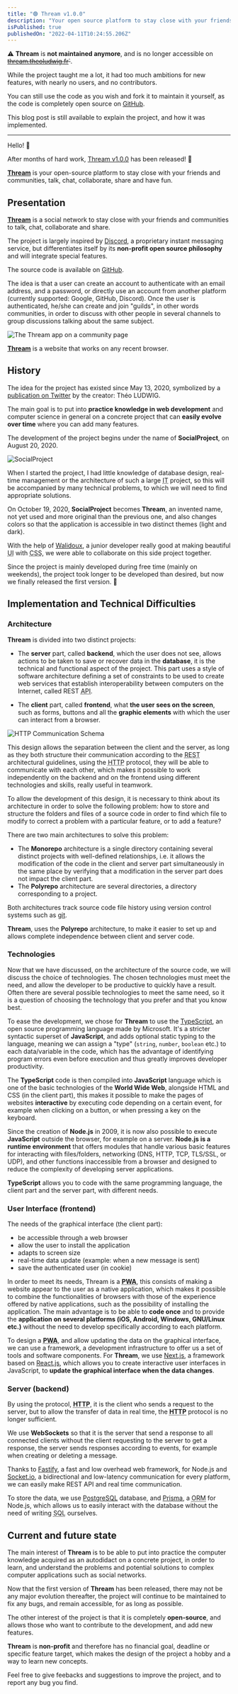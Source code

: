 ```yaml
---
title: "🟢 Thream v1.0.0"
description: "Your open source platform to stay close with your friends and communities, talk, chat, collaborate, share and have fun."
isPublished: true
publishedOn: "2022-04-11T10:24:55.206Z"
---
```


⚠️ **Thream** is **not maintained anymore**, and is no longer accessible on ~~[thream.theoludwig.fr](https://thream.theoludwig.fr)`~~.

While the project taught me a lot, it had too much ambitions for new features, with nearly no users, and no contributors.

You can still use the code as you wish and fork it to maintain it yourself, as the code is completely open source on [GitHub](https://github.com/Thream).

This blog post is still available to explain the project, and how it was implemented.

---

Hello! 👋

After months of hard work, [Thream v1.0.0](https://github.com/Thream) has been released! 🎉

[**Thream**](https://github.com/Thream) is your open-source platform to stay close with your friends and communities, talk, chat, collaborate, share and have fun.

## Presentation

[**Thream**](https://github.com/Thream) is a social network to stay close with your friends and communities to talk, chat, collaborate and share.

The project is largely inspired by [Discord](https://discord.com), a proprietary instant messaging service, but differentiates itself by its **non-profit open source philosophy** and will integrate special features.

The source code is available on [GitHub](https://github.com/Thream).

The idea is that a user can create an account to authenticate with an email address, and a password, or directly use an account from another platform (currently supported: Google, GitHub, Discord). Once the user is authenticated, he/she can create and join "guilds", in other words communities, in order to discuss with other people in several channels to group discussions talking about the same subject.

![The Thream app on a community page](../../../apps/website/public/images/posts/thream-v1-0-0/thream-ui.webp)

[**Thream**](https://github.com/Thream) is a website that works on any recent browser.

## History

The idea for the project has existed since May 13, 2020, symbolized by a [publication on Twitter](https://twitter.com/theoludwig_/status/1260638175246135296) by the creator: Théo LUDWIG.

The main goal is to put into **practice knowledge in web development** and computer science in general on a concrete project that can **easily evolve over time** where you can add many features.

The development of the project begins under the name of **SocialProject**, on August 20, 2020.

![SocialProject](../../../apps/website/public/images/posts/thream-v1-0-0/social-project.webp)

When I started the project, I had little knowledge of database design, real-time management or the architecture of such a large <abbr title="Information Technology">IT</abbr> project, so this will be accompanied by many technical problems, to which we will need to find appropriate solutions.

On October 19, 2020, **SocialProject** becomes **Thream**, an invented name, not yet used and more original than the previous one, and also changes colors so that the application is accessible in two distinct themes (light and dark).

With the help of [Walidoux](https://github.com/Walidoux), a junior developer really good at making beautiful <abbr title="User Interface">UI</abbr> with <abbr title="Cascading Style Sheets">CSS</abbr>, we were able to collaborate on this side project together.

Since the project is mainly developed during free time (mainly on weekends), the project took longer to be developed than desired, but now we finally released the first version. 🥳

## Implementation and Technical Difficulties

### Architecture

**Thream** is divided into two distinct projects:

- The **server** part, called **backend**, which the user does not see, allows actions to be taken to save or recover data in the **database**, it is the technical and functional aspect of the project. This part uses a style of software architecture defining a set of constraints to be used to create web services that establish interoperability between computers on the Internet, called REST <abbr title="Application Programming Interface">API</abbr>.

- The **client** part, called **frontend**, what **the user sees on the screen**, such as forms, buttons and all the **graphic elements** with which the user can interact from a browser.

![HTTP Communication Schema](../../../apps/website/public/images/posts/thream-v1-0-0/http-communication.webp)

This design allows the separation between the client and the server, as long as they both structure their communication according to the <abbr title="Representational state transfer">REST</abbr> architectural guidelines, using the <abbr title="Hypertext Transfer Protocol">HTTP</abbr> protocol, they will be able to communicate with each other, which makes it possible to work independently on the backend and on the frontend using different technologies and skills, really useful in teamwork.

To allow the development of this design, it is necessary to think about its architecture in order to solve the following problem: how to store and structure the folders and files of a source code in order to find which file to modify to correct a problem with a particular feature, or to add a feature?

There are two main architectures to solve this problem:

- The **Monorepo** architecture is a single directory containing several distinct projects with well-defined relationships, i.e. it allows the modification of the code in the client and server part simultaneously in the same place by verifying that a modification in the server part does not impact the client part.
- The **Polyrepo** architecture are several directories, a directory corresponding to a project.

Both architectures track source code file history using version control systems such as [git](https://git-scm.com/).

**Thream**, uses the **Polyrepo** architecture, to make it easier to set up and allows complete independence between client and server code.

### Technologies

Now that we have discussed, on the architecture of the source code, we will discuss the choice of technologies. The chosen technologies must meet the need, and allow the developer to be productive to quickly have a result. Often there are several possible technologies to meet the same need, so it is a question of choosing the technology that you prefer and that you know best.

To ease the development, we chose for **Thream** to use the [TypeScript](https://www.typescriptlang.org/), an open source programming language made by Microsoft. It's a stricter syntactic superset of **JavaScript**, and adds optional static typing to the language, meaning we can assign a "type" (`string`, `number`, `boolean` etc.) to each data/variable in the code, which has the advantage of identifying program errors even before execution and thus greatly improves developer productivity.

The **TypeScript** code is then compiled into **JavaScript** language which is one of the basic technologies of the **World Wide Web**, alongside HTML and CSS (in the client part), this makes it possible to make the pages of websites **interactive** by executing code depending on a certain event, for example when clicking on a button, or when pressing a key on the keyboard.

Since the creation of **Node.js** in 2009, it is now also possible to execute **JavaScript** outside the browser, for example on a server. **Node.js is a runtime environment** that offers modules that handle various basic features for interacting with files/folders, networking (DNS, HTTP, TCP, TLS/SSL, or UDP), and other functions inaccessible from a browser and designed to reduce the complexity of developing server applications.

**TypeScript** allows you to code with the same programming language, the client part and the server part, with different needs.

### User Interface (frontend)

The needs of the graphical interface (the client part):

- be accessible through a web browser
- allow the user to install the application
- adapts to screen size
- real-time data update (example: when a new message is sent)
- save the authenticated user (in cookie)

In order to meet its needs, Thream is a **<abbr title="Progressive Web App">PWA</abbr>**, this consists of making a website appear to the user as a native application, which makes it possible to combine the functionalities of browsers with those of the experience offered by native applications, such as the possibility of installing the application. The main advantage is to be able to **code once** and to provide the **application on several platforms (iOS, Android, Windows, GNU/Linux etc.)** without the need to develop specifically according to each platform.

To design a **<abbr title="Progressive Web App">PWA</abbr>**, and allow updating the data on the graphical interface, we can use a framework, a development infrastructure to offer us a set of tools and software components. For **Thream**, we use [Next.js](https://nextjs.org/), a framework based on [React.js](https://reactjs.org/), which allows you to create interactive user interfaces in JavaScript, to **update the graphical interface when the data changes**.

### Server (backend)

By using the protocol, **<abbr title="Hypertext Transfer Protocol">HTTP</abbr>**, it is the client who sends a request to the server, but to allow the transfer of data in real time, the **<abbr title="Hypertext Transfer Protocol">HTTP</abbr>** protocol is no longer sufficient.

We use **WebSockets** so that it is the server that send a response to all connected clients without the client requesting to the server to get a response, the server sends responses according to events, for example when creating or deleting a message.

Thanks to [Fastify](https://www.fastify.io/), a fast and low overhead web framework, for Node.js and [Socket.io](https://socket.io/), a bidirectional and low-latency communication for every platform, we can easily make REST API and real time communication.

To store the data, we use [PostgreSQL](https://www.postgresql.org/) database, and [Prisma](https://www.prisma.io/), a <abbr title="Object-Relational Mapping">ORM</abbr> for Node.js, which allows us to easily interact with the database without the need of writing <abbr title="Structured Query Language">SQL</abbr> ourselves.

## Current and future state

The main interest of **Thream** is to be able to put into practice the computer knowledge acquired as an autodidact on a concrete project, in order to learn, and understand the problems and potential solutions to complex computer applications such as social networks.

Now that the first version of **Thream** has been released, there may not be any major evolution thereafter, the project will continue to be maintained to fix any bugs, and remain accessible, for as long as possible.

The other interest of the project is that it is completely **open-source**, and allows those who want to contribute to the development, and add new features.

**Thream** is **non-profit** and therefore has no financial goal, deadline or specific feature target, which makes the design of the project a hobby and a way to learn new concepts.

Feel free to give feebacks and suggestions to improve the project, and to report any bug you find.
